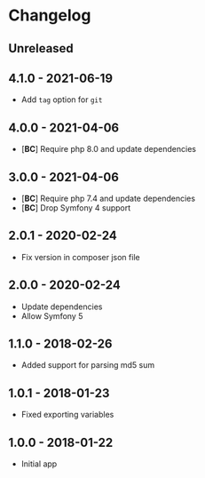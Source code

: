 # Changelog

<!-- There should always be "Unreleased" section at the beginning. -->

## Unreleased

## 4.1.0 - 2021-06-19
- Add `tag` option for `git`

## 4.0.0 - 2021-04-06
- [**BC**] Require php 8.0 and update dependencies

## 3.0.0 - 2021-04-06
- [**BC**] Require php 7.4 and update dependencies
- [**BC**] Drop Symfony 4 support

## 2.0.1 - 2020-02-24
- Fix version in composer json file

## 2.0.0 - 2020-02-24
- Update dependencies
- Allow Symfony 5

## 1.1.0 - 2018-02-26
- Added support for parsing md5 sum

## 1.0.1 - 2018-01-23
- Fixed exporting variables

## 1.0.0 - 2018-01-22
- Initial app

